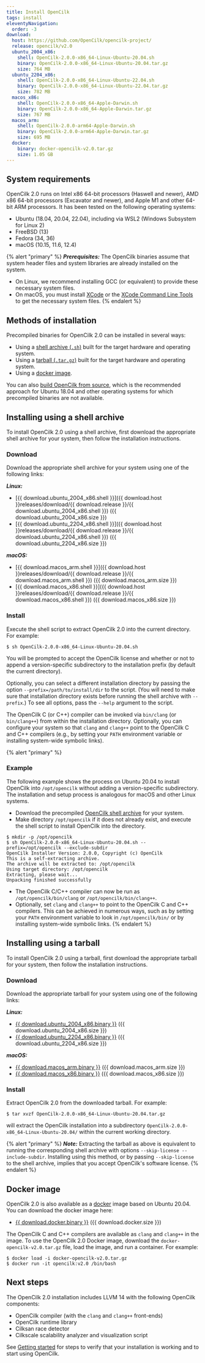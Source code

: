 ```yaml
---
title: Install OpenCilk
tags: install
eleventyNavigation:
  order: -3
download:
  host: https://github.com/OpenCilk/opencilk-project/
  release: opencilk/v2.0
  ubuntu_2004_x86: 
    shell: OpenCilk-2.0.0-x86_64-Linux-Ubuntu-20.04.sh
    binary: OpenCilk-2.0.0-x86_64-Linux-Ubuntu-20.04.tar.gz
    size: 764 MB
  ubuntu_2204_x86: 
    shell: OpenCilk-2.0.0-x86_64-Linux-Ubuntu-22.04.sh
    binary: OpenCilk-2.0.0-x86_64-Linux-Ubuntu-22.04.tar.gz
    size: 782 MB
  macos_x86: 
    shell: OpenCilk-2.0.0-x86_64-Apple-Darwin.sh
    binary: OpenCilk-2.0.0-x86_64-Apple-Darwin.tar.gz
    size: 767 MB
  macos_arm:
    shell: OpenCilk-2.0.0-arm64-Apple-Darwin.sh
    binary: OpenCilk-2.0.0-arm64-Apple-Darwin.tar.gz
    size: 695 MB
  docker: 
    binary: docker-opencilk-v2.0.tar.gz
    size: 1.05 GB
---
```


## System requirements

OpenCilk 2.0 runs on Intel x86 64-bit processors (Haswell and newer), AMD x86
64-bit processors (Excavator and newer), and Apple M1 and other 64-bit
ARM processors.  It has been tested on the following operating systems:

 - Ubuntu (18.04, 20.04, 22.04), including via WSL2 (Windows Subsystem for Linux 2)
 - FreeBSD (13)
 - Fedora (34, 36)
 - macOS (10.15, 11.6, 12.4)

{% alert "primary" %}
***Prerequisites:*** The OpenCilk binaries assume that system header files and system libraries
are already installed on the system.
- On Linux, we recommend installing GCC (or equivalent) to provide these necessary system files.
- On macOS, you must install [XCode](https://developer.apple.com/support/xcode/) or
the [XCode Command Line Tools](https://mac.install.guide/commandlinetools/index.html) to get
the necessary system files. 
{% endalert %}

## Methods of installation

Precompiled binaries for OpenCilk 2.0 can be installed in several ways:
- Using a [shell archive (`.sh`)](#installing-using-a-shell-archive) built for the target hardware and operating system.
- Using a [tarball (`.tar.gz`)](#installing-using-a-tarball) built for the target hardware and operating system.
- Using a [docker image](#docker-image).

You can also [build OpenCilk from source](../build-opencilk-from-source),
which is the recommended approach for Ubuntu 18.04 and other operating systems for
which precompiled binaries are not available.

## Installing using a shell archive

To install OpenCilk 2.0 using a shell archive, first download the appropriate shell
archive for your system, then follow the installation instructions.

### Download

Download the appropriate shell archive for your system using one of the following links:

***Linux:***
 - [{{ download.ubuntu_2004_x86.shell }}]({{ download.host }}releases/download/{{ download.release }}/{{ download.ubuntu_2004_x86.shell }})
   ({{ download.ubuntu_2004_x86.size }})
 - [{{ download.ubuntu_2204_x86.shell }}]({{ download.host }}releases/download/{{ download.release }}/{{ download.ubuntu_2204_x86.shell }})
   ({{ download.ubuntu_2204_x86.size }})
 
***macOS:***
 - [{{ download.macos_arm.shell }}]({{ download.host }}releases/download/{{ download.release }}/{{ download.macos_arm.shell }})
   ({{ download.macos_arm.size }})
 - [{{ download.macos_x86.shell }}]({{ download.host }}releases/download/{{ download.release }}/{{ download.macos_x86.shell }})
   ({{ download.macos_x86.size }})

### Install

Execute the shell script to extract OpenCilk 2.0 into the current directory.  For example:

```shell-session
$ sh OpenCilk-2.0.0-x86_64-Linux-Ubuntu-20.04.sh
```

You will be prompted to accept the OpenCilk license and whether or not to
append a version-specific subdirectory to the installation prefix (by default
the current directory).

Optionally, you can select a different installation directory by passing the
option `--prefix=/path/to/install/dir` to the script.  (You will need to make
sure that installation directory exists before running the shell archive with
`--prefix`.)  To see all options, pass
the `--help` argument to the script.

The OpenCilk C (or C++) compiler can be invoked via `bin/clang` (or
`bin/clang++`) from within the installation directory.
Optionally, you can configure your system so that `clang` and `clang++` point to the OpenCilk C and C++
compilers (e.g., by setting your `PATH` environment variable or installing system-wide symbolic links).

{% alert "primary" %}
### Example

The following example shows the process on Ubuntu 20.04 to install OpenCilk into `/opt/opencilk`
without adding a version-specific subdirectory.
The installation and setup process is analogous for macOS and other Linux systems.

- Download the precompiled [OpenCilk shell
archive](/doc/users-guide/install/#installing-using-a-shell-archive) for your
system.  
- Make directory `/opt/opencilk` if it does not already exist, and execute the shell script to install OpenCilk into the directory.

```shell-session
$ mkdir -p /opt/opencilk
$ sh OpenCilk-2.0.0-x86_64-Linux-Ubuntu-20.04.sh --prefix=/opt/opencilk --exclude-subdir
OpenCilk Installer Version: 2.0.0, Copyright (c) OpenCilk
This is a self-extracting archive.
The archive will be extracted to: /opt/opencilk 
Using target directory: /opt/opencilk
Extracting, please wait... 
Unpacking finished successfully
```

- The OpenCilk C/C++ compiler can now be run as `/opt/opencilk/bin/clang` or `/opt/opencilk/bin/clang++`.
- Optionally, set `clang` and `clang++` to point to the OpenCilk C and C++
compilers.  This can be achieved in numerous ways, such as by setting your
`PATH` environment variable to look in `/opt/opencilk/bin/` or by installing
system-wide symbolic links.
{% endalert %}

## Installing using a tarball

To install OpenCilk 2.0 using a tarball, first download the appropriate tarball
for your system, then follow the installation instructions.

### Download

Download the appropriate tarball for your system using one of the following links:

***Linux:***
 - <a id="{{ download.release }} ubuntu 2004 x86" href="{{ download.host }}releases/download/{{ download.release }}/{{ download.ubuntu_2004_x86.binary }}">{{ download.ubuntu_2004_x86.binary }}</a>
   ({{ download.ubuntu_2004_x86.size }})
 - <a id="{{ download.release }} ubuntu 2204 x86" href="{{ download.host }}releases/download/{{ download.release }}/{{ download.ubuntu_2204_x86.binary }}">{{ download.ubuntu_2204_x86.binary }}</a>
   ({{ download.ubuntu_2204_x86.size }})
 
***macOS:***
 - <a id="{{ download.release }} macos arm" href="{{ download.host }}releases/download/{{ download.release }}/{{ download.macos_arm.binary }}">{{ download.macos_arm.binary }}</a>
   ({{ download.macos_arm.size }})
 - <a id="{{ download.release }} macos x86" href="{{ download.host }}releases/download/{{ download.release }}/{{ download.macos_x86.binary }}">{{ download.macos_x86.binary }}</a>
   ({{ download.macos_x86.size }})
 
### Install

Extract OpenCilk 2.0 from the downloaded tarball.  For example:
```shell-session
$ tar xvzf OpenCilk-2.0.0-x86_64-Linux-Ubuntu-20.04.tar.gz
```
will extract the OpenCilk installation into a subdirectory
`OpenCilk-2.0.0-x86_64-Linux-Ubuntu-20.04/` within the current working directory.

{% alert "primary" %}
***Note:*** Extracting the tarball as above is equivalent to running the corresponding
shell archive with options `--skip-license --include-subdir`.  Installing using this method,
or by passing `--skip-license` to the shell archive, implies that you accept OpenCilk's
software license.
{% endalert %}

## Docker image

OpenCilk 2.0 is also available as a [docker](https://www.docker.com/) image based on Ubuntu 20.04.
You can download the docker image here:

- <a id="{{ download.release }} docker" href="{{ download.host }}releases/download/{{ download.release }}/{{ download.docker.binary }}">{{ download.docker.binary }}</a>
   ({{ download.docker.size }})

The OpenCilk C and C++ compilers are available as `clang` and `clang++` in the
image.  To use the OpenCilk 2.0 Docker image, download the
`docker-opencilk-v2.0.tar.gz` file, load the image, and run a container.  For
example:

```shell-session
$ docker load -i docker-opencilk-v2.0.tar.gz
$ docker run -it opencilk:v2.0 /bin/bash
```

## Next steps

The OpenCilk 2.0 installation includes LLVM 14 with the following OpenCilk
components:

 - OpenCilk compiler (with the `clang` and `clang++` front-ends)
 - OpenCilk runtime library
 - Cilksan race detector 
 - Cilkscale scalability analyzer and visualization script

See [Getting started](/doc/users-guide/getting-started) for steps to verify
that your installation is working and to start using OpenCilk.
